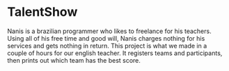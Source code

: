 # TalentShow

Nanis is a brazilian programmer who likes to freelance for his teachers. Using all of his free time and good will, Nanis charges nothing for his services and gets nothing in return. This project is what we made in a couple of hours for our english teacher. It registers teams and participants, then prints out which team has the best score.
